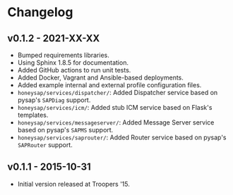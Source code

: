 Changelog
=========

v0.1.2 - 2021-XX-XX
-------------------

- Bumped requirements libraries.
- Using Sphinx 1.8.5 for documentation.
- Added GitHub actions to run unit tests.
- Added Docker, Vagrant and Ansible-based deployments.
- Added example internal and external profile configuration files.
- `honeysap/services/dispatcher/`: Added Dispatcher service based on pysap's `SAPDiag` support.
- `honeysap/services/icm/`: Added stub ICM service based on Flask's templates.
- `honeysap/services/messageserver/`: Added Message Server service based on pysap's `SAPMS` support.
- `honeysap/services/saprouter/`: Added Router service based on pysap's `SAPRouter` support.

v0.1.1 - 2015-10-31
-------------------

- Initial version released at Troopers '15.
